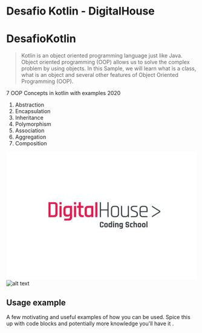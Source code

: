 # Desafio Kotlin - DigitalHouse



# DesafioKotlin
> Kotlin is an object oriented programming language just like Java. Object oriented programming (OOP) allows us to solve the complex problem by using objects. In this Sample, we will learn what is a class, what is an object and several other features of Object Oriented Programming (OOP).


7 OOP Concepts in kotlin with examples 2020

1. Abstraction
2. Encapsulation
3. Inheritance
4. Polymorphism
5. Association
6. Aggregation
7. Composition


![](curso2.jpg)
![alt text](https://bugfender.com/wp-content/uploads/2017/06/kotlin-featured.png)

## Usage example

A few motivating and useful examples of how you can be used. Spice this up with code blocks and potentially more knowledge you'll have it .
